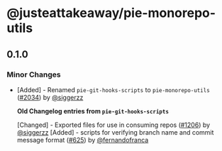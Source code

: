 # @justeattakeaway/pie-monorepo-utils

## 0.1.0

### Minor Changes

- [Added] - Renamed `pie-git-hooks-scripts` to `pie-monorepo-utils` ([#2034](https://github.com/justeattakeaway/pie/pull/2034)) by [@siggerzz](https://github.com/siggerzz)

  **Old Changelog entries from `pie-git-hooks-scripts`**

  [Changed] - Exported files for use in consuming repos ([#1206](https://github.com/justeattakeaway/pie/pull/1206)) by [@siggerzz](https://github.com/siggerzz)
  [Added] - scripts for verifying branch name and commit message format ([#625](https://github.com/justeattakeaway/pie/pull/625)) by [@fernandofranca](https://github.com/fernandofranca)

